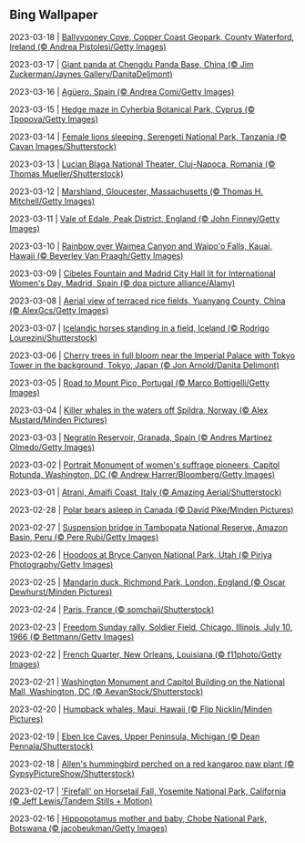 ## Bing Wallpaper
2023-03-18 | [Ballyvooney Cove, Copper Coast Geopark, County Waterford, Ireland (© Andrea Pistolesi/Getty Images)](./wallpaper/2023-03-18.jpg) 

2023-03-17 | [Giant panda at Chengdu Panda Base, China (© Jim Zuckerman/Jaynes Gallery/DanitaDelimont)](./wallpaper/2023-03-17.jpg) 

2023-03-16 | [Agüero, Spain (© Andrea Comi/Getty Images)](./wallpaper/2023-03-16.jpg) 

2023-03-15 | [Hedge maze in Cyherbia Botanical Park, Cyprus (© Tpopova/Getty Images)](./wallpaper/2023-03-15.jpg) 

2023-03-14 | [Female lions sleeping, Serengeti National Park, Tanzania (© Cavan Images/Shutterstock)](./wallpaper/2023-03-14.jpg) 

2023-03-13 | [Lucian Blaga National Theater, Cluj-Napoca, Romania (© Thomas Mueller/Shutterstock)](./wallpaper/2023-03-13.jpg) 

2023-03-12 | [Marshland, Gloucester, Massachusetts (© Thomas H. Mitchell/Getty Images)](./wallpaper/2023-03-12.jpg) 

2023-03-11 | [Vale of Edale, Peak District, England (© John Finney/Getty Images)](./wallpaper/2023-03-11.jpg) 

2023-03-10 | [Rainbow over Waimea Canyon and Waipo'o Falls, Kauai, Hawaii (© Beverley Van Praagh/Getty Images)](./wallpaper/2023-03-10.jpg) 

2023-03-09 | [Cibeles Fountain and Madrid City Hall lit for International Women's Day, Madrid, Spain (© dpa picture alliance/Alamy)](./wallpaper/2023-03-09.jpg) 

2023-03-08 | [Aerial view of terraced rice fields, Yuanyang County, China (© AlexGcs/Getty Images)](./wallpaper/2023-03-08.jpg) 

2023-03-07 | [Icelandic horses standing in a field, Iceland (© Rodrigo Lourezini/Shutterstock)](./wallpaper/2023-03-07.jpg) 

2023-03-06 | [Cherry trees in full bloom near the Imperial Palace with Tokyo Tower in the background, Tokyo, Japan (© Jon Arnold/Danita Delimont)](./wallpaper/2023-03-06.jpg) 

2023-03-05 | [Road to Mount Pico, Portugal (© Marco Bottigelli/Getty Images)](./wallpaper/2023-03-05.jpg) 

2023-03-04 | [Killer whales in the waters off Spildra, Norway (© Alex Mustard/Minden Pictures)](./wallpaper/2023-03-04.jpg) 

2023-03-03 | [Negratín Reservoir, Granada, Spain (© Andres Martinez Olmedo/Getty Images)](./wallpaper/2023-03-03.jpg) 

2023-03-02 | [Portrait Monument of women's suffrage pioneers, Capitol Rotunda, Washington, DC (© Andrew Harrer/Bloomberg/Getty Images)](./wallpaper/2023-03-02.jpg) 

2023-03-01 | [Atrani, Amalfi Coast, Italy (© Amazing Aerial/Shutterstock)](./wallpaper/2023-03-01.jpg) 

2023-02-28 | [Polar bears asleep in Canada (© David Pike/Minden Pictures)](./wallpaper/2023-02-28.jpg) 

2023-02-27 | [Suspension bridge in Tambopata National Reserve, Amazon Basin, Peru (© Pere Rubi/Getty Images)](./wallpaper/2023-02-27.jpg) 

2023-02-26 | [Hoodoos at Bryce Canyon National Park, Utah (© Piriya Photography/Getty Images)](./wallpaper/2023-02-26.jpg) 

2023-02-25 | [Mandarin duck, Richmond Park, London, England (© Oscar Dewhurst/Minden Pictures)](./wallpaper/2023-02-25.jpg) 

2023-02-24 | [Paris, France (© somchaij/Shutterstock)](./wallpaper/2023-02-24.jpg) 

2023-02-23 | [Freedom Sunday rally, Soldier Field, Chicago, Illinois, July 10, 1966 (© Bettmann/Getty Images)](./wallpaper/2023-02-23.jpg) 

2023-02-22 | [French Quarter, New Orleans, Louisiana (© f11photo/Getty Images)](./wallpaper/2023-02-22.jpg) 

2023-02-21 | [Washington Monument and Capitol Building on the National Mall, Washington, DC (© AevanStock/Shutterstock)](./wallpaper/2023-02-21.jpg) 

2023-02-20 | [Humpback whales, Maui, Hawaii (© Flip Nicklin/Minden Pictures)](./wallpaper/2023-02-20.jpg) 

2023-02-19 | [Eben Ice Caves, Upper Peninsula, Michigan (© Dean Pennala/Shutterstock)](./wallpaper/2023-02-19.jpg) 

2023-02-18 | [Allen's hummingbird perched on a red kangaroo paw plant (© GypsyPictureShow/Shutterstock)](./wallpaper/2023-02-18.jpg) 

2023-02-17 | ['Firefall' on Horsetail Fall, Yosemite National Park, California (© Jeff Lewis/Tandem Stills + Motion)](./wallpaper/2023-02-17.jpg) 

2023-02-16 | [Hippopotamus mother and baby, Chobe National Park, Botswana (© jacobeukman/Getty Images)](./wallpaper/2023-02-16.jpg) 

